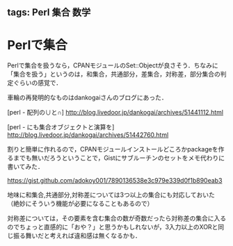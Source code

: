 tags: Perl 集合 数学
---
# Perlで集合

Perlで集合を扱うなら，CPANモジュールのSet::Objectが良さそう．ちなみに「集合を扱う」というのは，和集合，共通部分，差集合，対称差，部分集合の判定ぐらいの感覚で．

車輪の再発明的なものはdankogaiさんのブログにあった．

[perl - 配列の∪と∩] 
<http://blog.livedoor.jp/dankogai/archives/51441112.html>

[perl - にも集合オブジェクトと演算を]
<http://blog.livedoor.jp/dankogai/archives/51442760.html>

割りと簡単に作れるので，CPANモジュールインストールどころかpackageを作るまでも無いだろうということで，Gistにサブルーチンのセットをメモ代わりに書いてみた．

<https://gist.github.com/adokoy001/7890136538e3c979e339d0f1b890eab3>

地味に和集合,共通部分,対称差については3つ以上の集合にも対応しておいた（絶妙にそういう機能が必要になることもあるので）

対称差については，その要素を含む集合の数が奇数だったら対称差の集合に入るのでちょっと直感的に「おや？」と思うかもしれないが，3入力以上のXORと同じ振る舞いだと考えれば違和感は無くなるかも．


